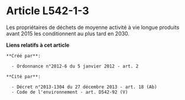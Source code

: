 # Article L542-1-3

Les propriétaires de déchets de moyenne activité à vie longue produits avant 2015 les conditionnent au plus tard en 2030.

**Liens relatifs à cet article**

	**Créé par**:

	  - Ordonnance n°2012-6 du 5 janvier 2012 - art. 2

	**Cité par**:

	  - Décret n°2013-1304 du 27 décembre 2013 - art. 18 (Ab)
	  - Code de l'environnement - art. D542-92 (V)
